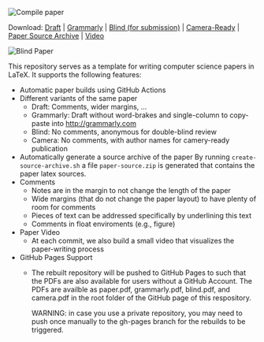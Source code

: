 ![Compile paper](../../workflows/Compile%20paper/badge.svg)

Download:
[Draft](../../releases/latest/download/paper.pdf) |
[Grammarly](../../releases/latest/download/grammarly.pdf) |
[Blind (for submission)](../../releases/latest/download/blind.pdf) |
[Camera-Ready](../../releases/latest/download/camera.pdf) |
[Paper Source Archive](../../releases/latest/download/paper-source.zip) |
[Video](../../releases/latest/download/blind.mp4)

![Blind Paper](../../releases/latest/download/blind.png)

This repository serves as a template for writing computer science papers in LaTeX. It supports
the following features:

  - Automatic paper builds using GitHub Actions
  - Different variants of the same paper
    - Draft: Comments, wider margins, ...
    - Grammarly: Draft without word-brakes and single-column to copy-paste into http://grammarly.com
    - Blind: No comments, anonymous for double-blind review
    - Camera: No comments, with author names for camery-ready publication
  - Automatically generate a source archive of the paper
    By running `create-source-archive.sh` a file `paper-source.zip` is
    generated that contains the paper latex sources.
  - Comments
    - Notes are in the margin to not change the length of the paper
    - Wide margins (that do not change the paper layout) to have plenty
      of room for comments
    - Pieces of text can be addressed specifically by underlining this text
    - Comments in float enviroments (e.g., figure)
  - Paper Video
    - At each commit, we also build a small video that visualizes the paper-writing process
  - GitHub Pages Support
    - The rebuilt repository will be pushed to GitHub Pages to such that the PDFs are
      also available for users without a GitHub Account. The PDFs are availble as
      paper.pdf, grammarly.pdf, blind.pdf, and camera.pdf in the root folder of
      the GitHub page of this respository.

      WARNING: in case you use a private repository, you may need to push once manually
      to the gh-pages branch for the rebuilds to be triggered.
